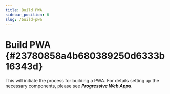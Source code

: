 ```yaml
---
title: Build PWA
sidebar_position: 6
slug: /build-pwa
---
```




# Build PWA {#23780858a4b680389250d6333b16343d}


This will initiate the process for building a PWA. For details setting up the necessary components, please see _**Progressive Web Apps**_.

